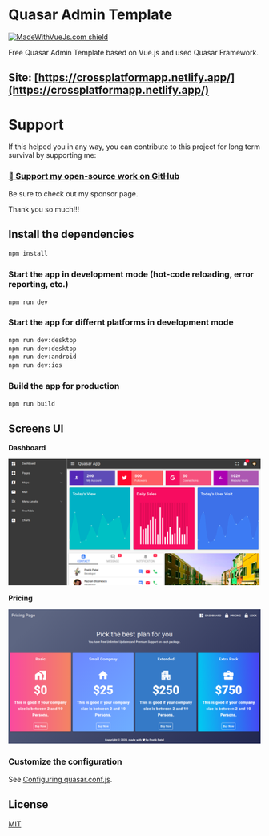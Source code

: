 # Quasar Admin Template

[![MadeWithVueJs.com shield](https://madewithvuejs.com/storage/repo-shields/2604-shield.svg)](https://madewithvuejs.com/p/quasar-admin/shield-link)

Free Quasar Admin Template based on Vue.js and used Quasar Framework.

## Site: [https://crossplatformapp.netlify.app/](https://crossplatformapp.netlify.app/)

# Support

If this helped you in any way, you can contribute to this project for long term survival by supporting me:

### [💜 Support my open-source work on GitHub](https://github.com/sponsors/srinialla)

Be sure to check out my sponsor page.

Thank you so much!!!

## Install the dependencies

```bash
npm install
```

### Start the app in development mode (hot-code reloading, error reporting, etc.)

```bash
npm run dev
```

### Start the app for differnt platforms in development mode

```bash
npm run dev:desktop
npm run dev:desktop
npm run dev:android
npm run dev:ios

```

### Build the app for production

```bash
npm run build
```

## Screens UI

**Dashboard**

![Alt text](src/assets/Dashboard.png?raw=true "Screenshot")

[comment]: <> (**CRM Dashboard**)

[comment]: <> (![Alt text]&#40;src/assets/CRMDashboard.png?raw=true "Screenshot"&#41;)

**Pricing**

![Alt text](src/assets/Pricing.png?raw=true "Screenshot")

### Customize the configuration

See [Configuring quasar.conf.js](https://quasar.dev/quasar-cli/quasar-conf-js).

## License

[MIT](http://opensource.org/licenses/MIT)
